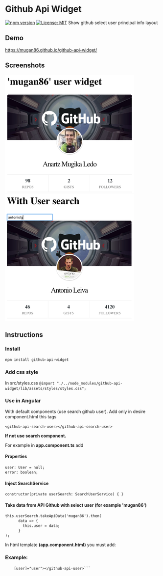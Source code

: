 # Github Api Widget
[![npm version](https://badge.fury.io/js/github-api-widget.svg)](https://badge.fury.io/js/github-api-widget)
 [![License: MIT](https://img.shields.io/badge/License-MIT-yellow.svg)](https://opensource.org/licenses/MIT)
Show github select user principal info layout

## Demo

https://mugan86.github.io/github-api-widget/

## Screenshots

![Select user widget](https://raw.githubusercontent.com/mugan86/github-api-widget/master/screenshots/select-user-widget.png)
![Search User widget](https://raw.githubusercontent.com/mugan86/github-api-widget/master/screenshots/search-user-widget.png)

## Instructions

### Install

```npm install github-api-widget```

### Add css style
In src/styles.css
```@import "./../node_modules/github-api-widget/lib/assets/styles/styles.css";```

### Use in Angular

With default components (use search github user). Add only in desire component.html this tags

```<github-api-search-user></github-api-search-user>```

**If not use search component.**

For example in **app.component.ts** add

#### Properties
```
user: User = null;
error: boolean;
```

#### Inject SearchService
```
constructor(private userSearch: SearchUserService) { }
```

#### Take data from API Github with select user (for example 'mugan86')
```
this.userSearch.takeApiData('mugan86').then(
      data => {
        this.user = data;
      }
);
```
In html template **(app.component.html)** you must add:

### Example:
```<github-api-user *ngIf="user"
    [user]="user"></github-api-user>```
